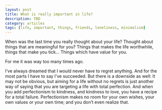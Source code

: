 ```yaml
---
layout: post
title: What is really important in life?
description: TBD
category: articles
tags: [life, important, things, friends, loneliness, minimalism]
---
```


When was the last time you really thought about your life? Thought about things that are meaningful for you? Things that makes the life worthwhile, things that make you tick... Things which have value for you.

For me it was way too many times ago.

I’ve always dreamed that I would never have to regret anything. And for the most parts I have to say I’ve succeeded. But there is a downside as well: It may not be obvious, but aiming for a life without no regrets is just another way of saying that you are targeting a life with total perfection. And when you add perfectionism to kindness, and kindness to love, you have a recipe for a total failure. Perfectionism makes no room for your own wishes, your own values or your own time; and you don’t even realize that.

